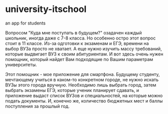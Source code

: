 # university-itschool
an app for students

Вопросом "Куда мне поступать в будущем?" озадачен каждый школьник, иногда даже с 7-8 класса. Но особенно остро этот вопрос стоит в 11 классе. Из-за одготовки к экзаменам и ЕГЭ, времени на выбор ВУЗа просто не хватает. А еще нужно изучить массу требований, которые выдвигает ВУЗ к своим абитуриентам. И вот здесь очень нужен помощник, который найдет Вам подходящие по Вашим параметрам университеты.

Этот помощник - мое приложение для смартфона. Будущему студенту, мечтающему учиться в каком-то конкретном городе, не нужно искать ВУЗы этого города вручную. Необходимо лишь выбрать город, затем выбрать экзамены ЕГЭ, которые ученик планирует сдавать, и приложение выдаст список ВУЗов и специальностей, на которые можно подать документы. И, конечно же, количество бюджетных мест и баллы поступления за прошлый год.
